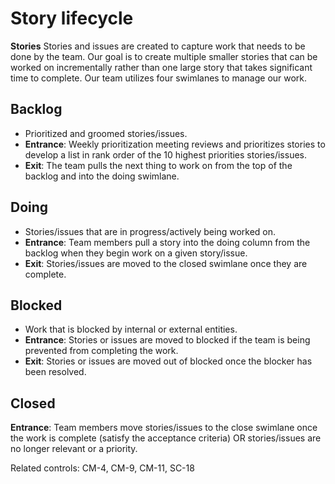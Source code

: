# Story lifecycle

**Stories** Stories and issues are created to capture work that needs to be done by the team. Our goal is to create multiple smaller stories that can be worked on incrementally rather than one large story that takes significant time to complete.
Our team utilizes four swimlanes to manage our work.


## Backlog

- Prioritized and groomed stories/issues. 
- **Entrance**: Weekly prioritization meeting reviews and prioritizes stories to develop a list in rank order of the 10 highest priorities stories/issues.
- **Exit**: The team pulls the next thing to work on from the top of the backlog and into the doing swimlane.


## Doing

- Stories/issues that are in progress/actively being worked on.
- **Entrance**: Team members pull a story into the doing column from the backlog when they begin work on a given story/issue.
- **Exit**: Stories/issues are moved to the closed swimlane once they are complete.


## Blocked

- Work that is blocked by internal or external entities.
- **Entrance**: Stories or issues are moved to blocked if the team is being prevented from completing the work.
- **Exit**: Stories or issues are moved out of blocked once the blocker has been resolved.

## Closed

**Entrance**: Team members move stories/issues to the close swimlane once the work is complete (satisfy the acceptance criteria) OR stories/issues are no longer relevant or a priority.

Related controls: CM-4, CM-9, CM-11, SC-18




